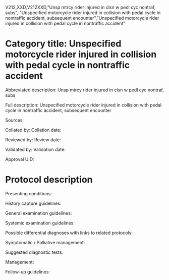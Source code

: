 V212,XXD,V212XXD,"Unsp mtrcy rider injured in clsn w pedl cyc nontraf, subs", "Unspecified motorcycle rider injured in collision with pedal cycle in nontraffic accident, subsequent encounter","Unspecified motorcycle rider injured in collision with pedal cycle in nontraffic accident"
# Category title: Unspecified motorcycle rider injured in collision with pedal cycle in nontraffic accident

Abbreviated description: Unsp mtrcy rider injured in clsn w pedl cyc nontraf, subs

Full description: Unspecified motorcycle rider injured in collision with pedal cycle in nontraffic accident, subsequent encounter

Sources:

Collated by:
Collation date:

Reviewed by:
Review date:

Validated by:
Validation date:

Approval UID:

# Protocol description

Presenting conditions:

History capture guidelines:

General examination guidelines:

Systemic examination guidelines:

Possible differential diagnoses with links to related protocols:

Symptomatic / Palliative management:

Suggested diagnostic tests:

Management:

Follow-up guidelines:
